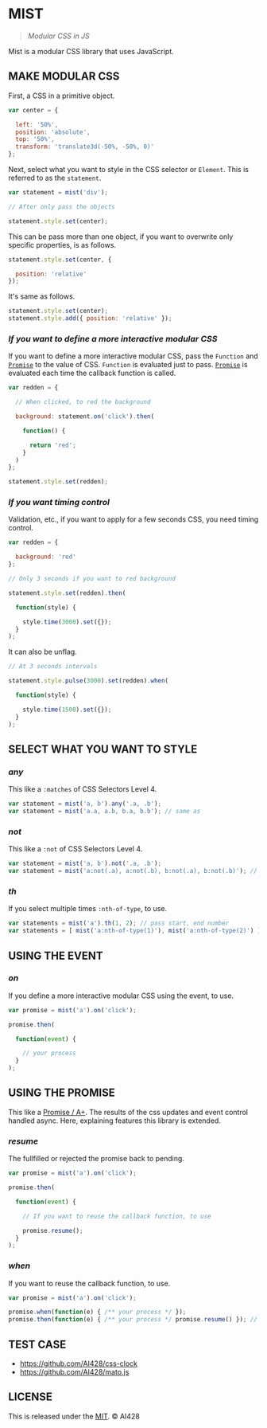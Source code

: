 # MIST

> _Modular CSS in JS_

Mist is a modular CSS library that uses JavaScript.

## MAKE MODULAR CSS

First, a CSS in a primitive object.

```javascript
var center = {

  left: '50%',
  position: 'absolute',
  top: '50%',
  transform: 'translate3d(-50%, -50%, 0)'
};
```

Next, select what you want to style in the CSS selector or `Element`. This is referred to as the `statement`.

```javascript
var statement = mist('div');

// After only pass the objects

statement.style.set(center);
```

This can be pass more than one object, if you want to overwrite only specific properties, is as follows.

```javascript
statement.style.set(center, {

  position: 'relative'
});
```

It's same as follows.

```javascript
statement.style.set(center);
statement.style.add({ position: 'relative' });
```

### _If you want to define a more interactive modular CSS_

If you want to define a more interactive modular CSS, pass the `Function` and [`Promise`](#using-the-promise) to the value of CSS. `Function` is evaluated just to pass. [`Promise`](#using-the-promise) is evaluated each time the callback function is called.

```javascript
var redden = {

  // When clicked, to red the background

  background: statement.on('click').then(

    function() {

      return 'red';
    }
  )
};

statement.style.set(redden);
```

### _If you want timing control_

Validation, etc., if you want to apply for a few seconds CSS, you need timing control.

```javascript
var redden = {

  background: 'red'
};

// Only 3 seconds if you want to red background

statement.style.set(redden).then(

  function(style) {

    style.time(3000).set({});
  }
);
```

It can also be unflag.

```javascript
// At 3 seconds intervals

statement.style.pulse(3000).set(redden).when(

  function(style) {

    style.time(1500).set({});
  }
);
```

## SELECT WHAT YOU WANT TO STYLE

### _any_

This like a `:matches` of CSS Selectors Level 4.

```javascript
var statement = mist('a, b').any('.a, .b');
var statement = mist('a.a, a.b, b.a, b.b'); // same as
```

### _not_

This like a `:not` of CSS Selectors Level 4.

```javascript
var statement = mist('a, b').not('.a, .b');
var statement = mist('a:not(.a), a:not(.b), b:not(.a), b:not(.b)'); // same as
```

### _th_

If you select multiple times `:nth-of-type`, to use.

```javascript
var statements = mist('a').th(1, 2); // pass start, end number
var statements = [ mist('a:nth-of-type(1)'), mist('a:nth-of-type(2)') ]; // same as
```

## USING THE EVENT

### _on_

If you define a more interactive modular CSS using the event, to use.

```javascript
var promise = mist('a').on('click');

promise.then(

  function(event) {

    // your process
  }
);
```

## USING THE PROMISE

This like a [Promise / A+](//promisesaplus.com/). The results of the css updates and event control handled async. Here, explaining features this library is extended.

### _resume_

The fullfilled or rejected the promise back to pending.

```javascript
var promise = mist('a').on('click');

promise.then(

  function(event) {

    // If you want to reuse the callback function, to use

    promise.resume();
  }
);
```

### _when_

If you want to reuse the callback function, to use.

```javascript
var promise = mist('a').on('click');

promise.when(function(e) { /** your process */ });
promise.then(function(e) { /** your process */ promise.resume() }); // same as
```

## TEST CASE

- <https://github.com/AI428/css-clock>
- <https://github.com/AI428/mato.js>

## LICENSE

This is released under the [MIT](//opensource.org/licenses/MIT). © AI428
